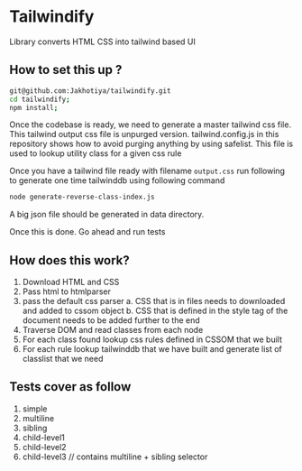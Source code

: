 # Tailwindify

Library converts HTML CSS into tailwind based UI

## How to set this up ?

```bash
git@github.com:Jakhotiya/tailwindify.git
cd tailwindify;
npm install;
```

Once the codebase is ready, we need to generate a master tailwind css file.
This tailwind output css file is unpurged version.
tailwind.config.js in this repository shows how to avoid purging anything by using safelist.
This file is used to lookup utility class for a given css rule

Once you have a tailwind file ready with filename `output.css`
run following to generate one time tailwinddb using following command

```bash
node generate-reverse-class-index.js
```

A big json file should be generated in data directory.

Once this is done. Go ahead and run tests

## How does this work?

1. Download HTML and CSS
2. Pass html to htmlparser
3. pass the default css parser
   a. CSS that is in files needs to downloaded and added to cssom object
   b. CSS that is defined in the style tag of the document needs to be added further to the end
4. Traverse DOM and read classes from each node
5. For each class found lookup css rules defined in CSSOM that we built
6. For each rule lookup tailwinddb that we have built and generate list of classlist that we need

## Tests cover as follow

1. simple
2. multiline
3. sibling
4. child-level1
5. child-level2
6. child-level3 // contains multiline + sibling selector
